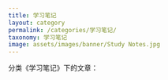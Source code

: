 ```yaml
---
title: 学习笔记
layout: category
permalink: /categories/学习笔记/
taxonomy: 学习笔记
image: assets/images/banner/Study Notes.jpg
---
```


分类《学习笔记》下的文章：